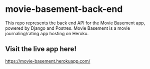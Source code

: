 # movie-basement-back-end
This repo represents the back end API for the Movie Basement app, powered by Django and Postres.
Movie Basement is a movie journaling/rating app hosting on Heroku.

## Visit the live app here!
https://movie-basement.herokuapp.com/
